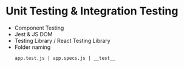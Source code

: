 # Unit Testing & Integration Testing

- Component Testing
- Jest & JS DOM
- Testing Library / React Testing Library
- Folder naming
  ```
  app.test.js | app.specs.js | __test__
  ```
